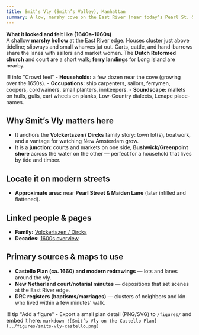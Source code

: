 ```yaml
---
title: Smit’s Vly (Smith’s Valley), Manhattan
summary: A low, marshy cove on the East River (near today’s Pearl St. & Maiden Lane); shipwrights, ferries, and a market edge where lanes meet the tide.
---
```


**What it looked and felt like (1640s–1660s)**  
A shallow **marshy hollow** at the East River edge. Houses cluster just above tideline; slipways and small wharves jut out. Carts, cattle, and hand-barrows share the lanes with sailors and market women. The **Dutch Reformed church** and court are a short walk; **ferry landings** for Long Island are nearby.

!!! info "Crowd feel"
    - **Households:** a few dozen near the cove (growing over the 1650s).
    - **Occupations:** ship carpenters, sailors, ferrymen, coopers, cordwainers, small planters, innkeepers.
    - **Soundscape:** mallets on hulls, gulls, cart wheels on planks, Low-Country dialects, Lenape place-names.

## Why Smit’s Vly matters here
- It anchors the **Volckertszen / Dircks** family story: town lot(s), boatwork, and a vantage for watching New Amsterdam grow.
- It is a **junction**: courts and markets on one side, **Bushwick/Greenpoint shore** across the water on the other — perfect for a household that lives by tide and timber.

## Locate it on modern streets
- **Approximate area:** near **Pearl Street & Maiden Lane** (later infilled and flattened).

## Linked people & pages
- **Family:** [Volckertszen / Dircks](../families/volckertszen-dircks.md)
- **Decades:** [1600s overview](../decades/1600-1610/1600-1610.md)

## Primary sources & maps to use
- **Castello Plan (ca. 1660) and modern redrawings** — lots and lanes around the vly.
- **New Netherland court/notarial minutes** — depositions that set scenes at the East River edge.
- **DRC registers (baptisms/marriages)** — clusters of neighbors and kin who lived within a few minutes’ walk.

!!! tip "Add a figure"
    - Export a small plan detail (PNG/SVG) to `/figures/` and embed it here:
      ```markdown
      ![Smit’s Vly on the Castello Plan](../figures/smits-vly-castello.png)
      ```


